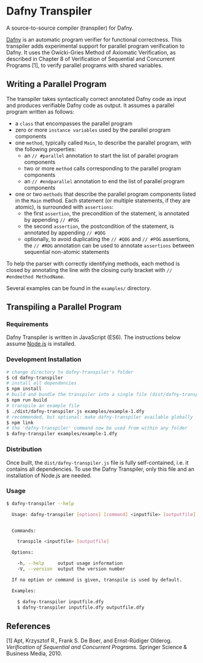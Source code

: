 Dafny Transpiler
================

A source-to-source compiler (transpiler) for Dafny.

[Dafny](https://dafny.codeplex.com/) is an automatic program verifier for functional correctness. This transpiler adds experimental support for parallel program verification to Dafny. It uses the Owicki-Gries Method of Axiomatic Verification, as described in Chapter 8 of Verification of Sequential and Concurrent Programs [1], to verify parallel programs with shared variables.

## Writing a Parallel Program

The transpiler takes syntactically correct annotated Dafny code as input and produces verifiable Dafny code as output. It assumes a parallel program written as follows:

- a `class` that encompasses the parallel program
- zero or more `instance variables` used by the parallel program components
- one `method`, typically called `Main`, to describe the parallel program, with the following properties:
  - an `// #parallel` annotation to start the list of parallel program components
  - two or more `method` calls corresponding to the parallel program components
  - an `// #endparallel` annotation to end the list of parallel program components
- one or two `methods` that describe the parallel program components listed in the `Main` method. Each statement (or multiple statements, if they are atomic), is surrounded with `assertions`:
  - the first `assertion`, the precondition of the statement, is annotated by appending `// #POG`
  - the second `assertion`, the postcondition of the statement, is annotated by appending `// #QOG`
  - optionally, to avoid duplicating the `// #QOG` and `// #POG` assertions, the `// #ROG` annotation can be used to annotate `assertions` between sequential non-atomic statements

To help the parser with correctly identifying methods, each method is closed by annotating the line with the closing curly bracket with `// #endmethod MethodName`.

Several examples can be found in the `examples/` directory.

## Transpiling a Parallel Program

### Requirements

Dafny Transpiler is written in JavaScript (ES6). The instructions below assume [Node.js](https://nodejs.org/) is installed.

### Development Installation

```bash
# change directory to dafny-transpiler's folder
$ cd dafny-transpiler
# install all dependencies
$ npm install
# build and bundle the transpiler into a single file (dist/dafny-transpiler.js)
$ npm run build
# transpile an example file
$ ./dist/dafny-transpiler.js examples/example-1.dfy
# recommended, but optional: make dafny-transpiler available globally
$ npm link
# the 'dafny-transpiler' command now be used from within any folder
$ dafny-transpiler examples/example-1.dfy
```

### Distribution

Once built, the `dist/dafny-transpiler.js` file is fully self-contained, i.e. it contains all dependencies. To use the Dafny Transpiler, only this file and an installation of Node.js are needed.

### Usage

```bash
$ dafny-transpiler --help

  Usage: dafny-transpiler [options] [command] <inputfile> [outputfile]


  Commands:

    transpile <inputfile> [outputfile]

  Options:

    -h, --help     output usage information
    -V, --version  output the version number

  If no option or command is given, transpile is used by default.

  Examples:

    $ dafny-transpiler inputfile.dfy
    $ dafny-transpiler inputfile.dfy outputfile.dfy
```

## References

[1] Apt, Krzysztof R., Frank S. De Boer, and Ernst-Rüdiger Olderog. *Verification of Sequential and Concurrent Programs.* Springer Science & Business Media, 2010.
